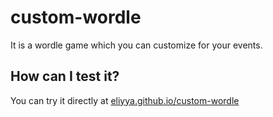 # custom-wordle
It is a wordle game which you can customize for your events.

## How can I test it?

You can try it directly at [eliyya.github.io/custom-wordle](https://eliyya.github.io/custom-wordle)
